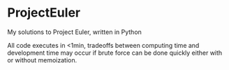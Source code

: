 # ProjectEuler
My solutions to Project Euler, written in Python


All code executes in <1min, tradeoffs between computing time and development time may occur if brute force can be done quickly either with or without memoization.  
